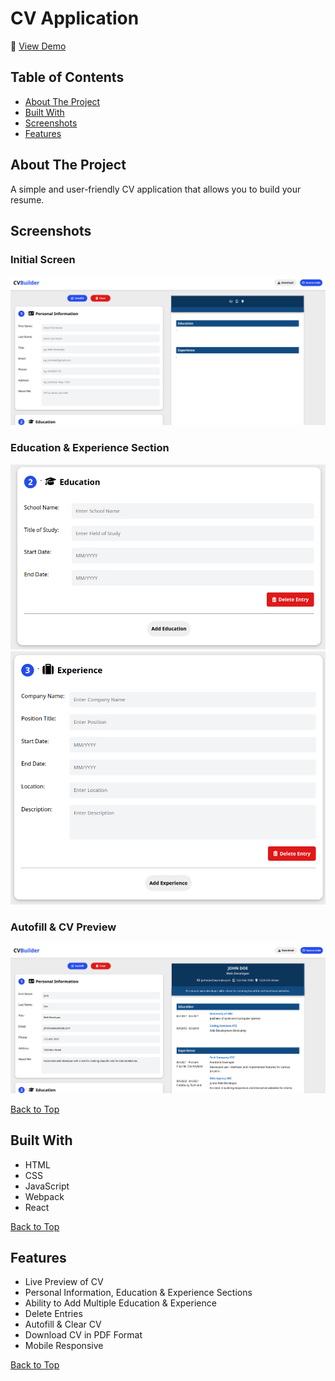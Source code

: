 # CV Application

🔗 [View Demo](https://brayden-cv-builder.netlify.app/)

## Table of Contents
- [About The Project](#about-the-project)
- [Built With](#built-with)
- [Screenshots](#screenshots)
- [Features](#features)

## About The Project
A simple and user-friendly CV application that allows you to build your resume.

## Screenshots

### Initial Screen
![](screenshots/initial-screen-cv-application.png)

### Education & Experience Section
![](screenshots/education-section-cv-application.png)
![](screenshots/experience-section-cv-application.png)

### Autofill & CV Preview
![](screenshots/autofill-cv-application.png)

[Back to Top](#cv-application)

## Built With
- HTML
- CSS
- JavaScript
- Webpack
- React

[Back to Top](#cv-application)

## Features

- Live Preview of CV 
- Personal Information, Education & Experience Sections
- Ability to Add Multiple Education & Experience
- Delete Entries
- Autofill & Clear CV
- Download CV in PDF Format
- Mobile Responsive

[Back to Top](#cv-application)
